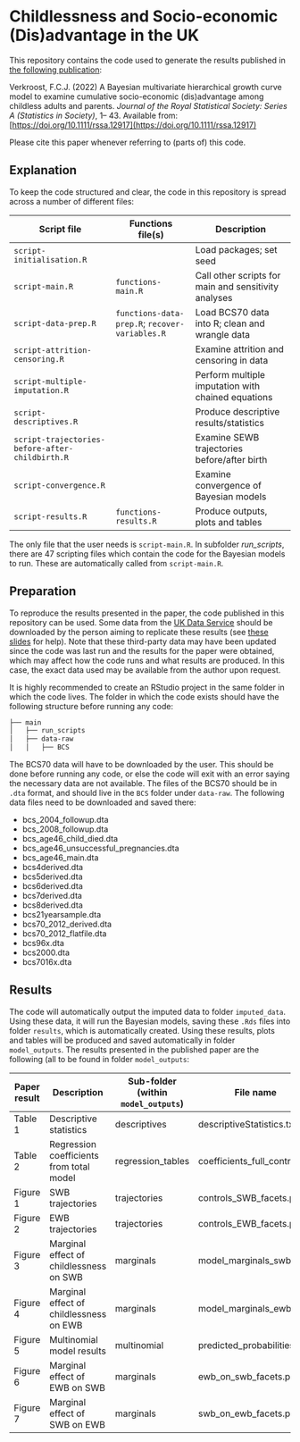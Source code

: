 # Childlessness and Socio-economic (Dis)advantage in the UK
This repository contains the code used to generate the results published in [the following publication](https://rss.onlinelibrary.wiley.com/doi/10.1111/rssa.12917):

Verkroost, F.C.J. (2022) A Bayesian multivariate hierarchical growth curve model to examine cumulative socio-economic (dis)advantage among childless adults and parents. *Journal of the Royal Statistical Society: Series A (Statistics in Society)*, 1– 43. Available from: [https://doi.org/10.1111/rssa.12917](https://doi.org/10.1111/rssa.12917)

Please cite this paper whenever referring to (parts of) this code.

## Explanation

To keep the code structured and clear, the code in this repository is spread across a number of different files:

| Script file                                         | Functions file(s)                                      | Description                                          |
| --------------------------------------------------- | ------------------------------------------------------ | ---------------------------------------------------- |
| ```script-initialisation.R```                       |                                                        | Load packages; set seed                                                              
| ```script-main.R```                                 | ```functions-main.R```                                 | Call other scripts for main and sensitivity analyses |
| ```script-data-prep.R```                            | ```functions-data-prep.R```; ```recover-variables.R``` | Load BCS70 data into R; clean and wrangle data |
| ```script-attrition-censoring.R```                  |                                                        | Examine attrition and censoring in data |
| ```script-multiple-imputation.R```                  |                                                        | Perform multiple imputation with chained equations |
| ```script-descriptives.R```                         |                                                        | Produce descriptive results/statistics |
| ```script-trajectories-before-after-childbirth.R``` |                                                        | Examine SEWB trajectories before/after birth |
| ```script-convergence.R```                          |                                                        | Examine convergence of Bayesian models |
| ```script-results.R```                              | ```functions-results.R```                              | Produce outputs, plots and tables |


The only file that the user needs is ```script-main.R```. In subfolder _run_scripts_, there are 47 scripting files which contain the code for the Bayesian models to run. These are automatically called from ```script-main.R```.

## Preparation

To reproduce the results presented in the paper, the code published in this repository can be used. Some data from the [UK Data Service](https://ukdataservice.ac.uk) should be downloaded by the person aiming to replicate these results (see [these slides](https://dam.ukdataservice.ac.uk/media/178512/ncdsbcs70_09april2013.pdf) for help). Note that these third-party data may have been updated since the code was last run and the results for the paper were obtained, which may affect how the code runs and what results are produced. In this case, the exact data used may be available from the author upon request.

It is highly recommended to create an RStudio project in the same folder in which the code lives. The folder in which the code exists should have the following structure before running any code:
```bash
├── main
│   ├── run_scripts
│   ├── data-raw
│   │   ├── BCS
```

The BCS70 data will have to be downloaded by the user. This should be done before running any code, or else the code will exit with an error saying the necessary data are not available. The files of the BCS70 should be in ```.dta``` format, and should live in the ```BCS``` folder under ```data-raw```. The following data files need to be downloaded and saved there:
- bcs_2004_followup.dta
- bcs_2008_followup.dta
- bcs_age46_child_died.dta
- bcs_age46_unsuccessful_pregnancies.dta
- bcs_age46_main.dta
- bcs4derived.dta
- bcs5derived.dta
- bcs6derived.dta
- bcs7derived.dta
- bcs8derived.dta
- bcs21yearsample.dta
- bcs70_2012_derived.dta
- bcs70_2012_flatfile.dta
- bcs96x.dta
- bcs2000.dta
- bcs7016x.dta

## Results

The code will automatically output the imputed data to folder ```imputed_data```. Using these data, it will run the Bayesian models, saving these ```.Rds``` files into folder ```results```, which is automatically created. Using these results, plots and tables will be produced and saved automatically in folder ```model_outputs```. The results presented in the published paper are the following (all to be found in folder ```model_outputs```:

| Paper result | Description                                    | Sub-folder (within ```model_outputs```)              | File name                                  |
| ------------ | ---------------------------------------------- | ----------------------- | ------------------------------------------ |
| Table 1      | Descriptive statistics                         | descriptives                        | descriptiveStatistics.txt                  |
| Table 2      | Regression coefficients from total model       | regression_tables                        | coefficients_full_control.txt                |
| Figure 1     | SWB trajectories                          | trajectories                         | controls_SWB_facets.png |
| Figure 2     | EWB trajectories                            | trajectories                        | controls_EWB_facets.png                      |
| Figure 3     | Marginal effect of childlessness on SWB         | marginals | model_marginals_swb.png               |
| Figure 4     | Marginal effect of childlessness on EWB   | marginals | model_marginals_ewb.png             |
| Figure 5     | Multinomial model results      | multinomial | predicted_probabilities.png                       |
| Figure 6     | Marginal effect of EWB on SWB  | marginals  | ewb_on_swb_facets.png         |
| Figure 7     | Marginal effect of SWB on EWB  | marginals | swb_on_ewb_facets.png    |

